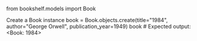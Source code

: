 from bookshelf.models import Book

Create a Book instance
book = Book.objects.create(title="1984", author="George Orwell", publication_year=1949) book # Expected output: <Book: 1984>
